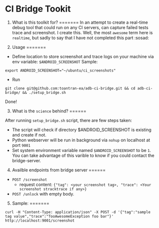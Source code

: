 CI Bridge Tookit 
==

1. What is this toolkit for?
=======
In an attempt to create a real-time debug tool that could run on any CI servers, can capture failed tests trace and screenshot. I create this. Well, the most `awesome` term here is `realtime`, but sadly to say that I have not completed this part :sosad:

2. Usage 
=======

- Define location to store screenshot and trace logs on your machine via env variable: `$ANDROID_SCREENSHOT`
Sample:
```shell
export ANDROID_SCREENSHOT="~/ubuntu/ci_screenshots"
```

- Run
```shell
git clone git@github.com:toantran-ea/adb-ci-bridge.git && cd adb-ci-bridge/ && ./setup_bridge.sh
```

Done!

3. What is the `science` behind? 
======

After running `setup_bridge.sh` script, there are few steps taken:

- The script will check if directory $ANDROID_SCREENSHOT is existing and create if not.
- Python webserver will be run in background via `nohup` on localhost at port `9001`
- Set system environment variable named `$ANDROID_SCREENSHOT` to be `1`. You can take advantage of this varible to know if you could contact the bridge-server.

4. Availble endpoints from bridge server
======
 - `POST /screenshot` 
	- request content: ```{"tag": <your screenshot tag>, "trace": <Your screenshot stracktrace if any>} ```
 - `POST /unlock` with empty body.
 
5. Sample:
=======
```shell
curl -H "Content-Type: application/json" -X POST -d '{"tag":"sample tag value","trace":"TooAwesomeException foo bar"}' http://localhost:9001/screenshot
```

